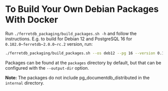 # To Build Your Own Debian Packages With Docker

Run `./ferretdb_packaging/build_packages.sh -h` and follow the instructions.
E.g. to build for Debian 12 and PostgreSQL 16 for `0.102.0~ferretdb~2.0.0~rc.2` version, run:

```sh
./ferretdb_packaging/build_packages.sh --os deb12 --pg 16 --version 0.102.0~ferretdb~2.0.0~rc.2
```

Packages can be found at the `packages` directory by default,
but that can be configured with the `--output-dir` option.

**Note:** The packages do not include pg_documentdb_distributed in the `internal` directory.
